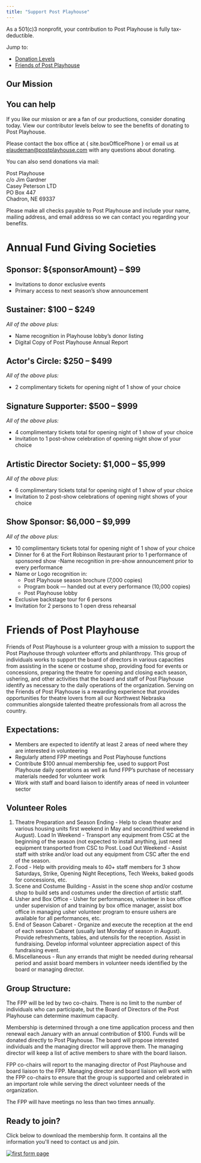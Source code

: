 ```yaml
---
title: "Support Post Playhouse"
---
```


<script lang="ts">
  import DonateBtn from "$components/DonateBtn.svelte"
  import Mission from "$components/Mission.md"

  import site from "$data/site"

  import formImg from "./FPP-thumb.png"

  const sponsorAmount = site.season - 1967

</script>

<p class="text-center p-2 mb-4">As a 501(c)3 nonprofit, your contribution to Post Playhouse is fully tax-deductible.</p>

Jump to:

- [Donation Levels](#donation-levels)
- [Friends of Post Playhouse](#friends)

<DonateBtn/>

## Our Mission

<Mission/>

## You can help

If you like our mission or are a fan of our productions, consider donating today. View our contributor levels below to see the benefits of donating to Post Playhouse.

<DonateBtn/>

Please contact the box office at { site.boxOfficePhone } or email us at [elaudeman@postplayhouse.com](mailto:elaudeman@postplayhouse.com) with any questions about donating.

You can also send donations via mail:

Post Playhouse  
c/o Jim Gardner  
Casey Peterson LTD  
PO Box 447  
Chadron, NE 69337

Please make all checks payable to Post Playhouse and include your name, mailing address, and email address so we can contact you regarding your benefits.

<div id="donation-levels"></div>

# Annual Fund Giving Societies

## Sponsor: ${sponsorAmount} – $99

- Invitations to donor exclusive events
- Primary access to next season’s show announcement

## Sustainer: $100 – $249

_All of the above plus:_

- Name recognition in Playhouse lobby’s donor listing
- Digital Copy of Post Playhouse Annual Report

## Actor's Circle: $250 – $499

_All of the above plus:_

- 2 complimentary tickets for opening night of 1 show of your choice

## Signature Supporter: $500 – $999

_All of the above plus:_

- 4 complimentary tickets total for opening night of 1 show of your choice
- Invitation to 1 post-show celebration of opening night show of your choice

## Artistic Director Society: $1,000 – $5,999

_All of the above plus:_

- 6 complimentary tickets total for opening night of 1 show of your choice
- Invitation to 2 post-show celebrations of opening night shows of your choice

## Show Sponsor: $6,000 – $9,999

_All of the above plus:_

- 10 complimentary tickets total for opening night of 1 show of your choice
- Dinner for 6 at the Fort Robinson Restaurant prior to 1 performance of sponsored show -Name recognition in pre-show announcement prior to every performance
- Name or Logo recognition in:
  - Post Playhouse season brochure (7,000 copies)
  - Program book — handed out at every performance (10,000 copies)
  - Post Playhouse lobby
- Exclusive backstage tour for 6 persons
- Invitation for 2 persons to 1 open dress rehearsal

<DonateBtn/>

<div id="friends"></div>

# Friends of Post Playhouse

Friends of Post Playhouse is a volunteer group with a mission to support the Post Playhouse through volunteer efforts and philanthropy. This group of individuals works to support the board of directors in various capacities from assisting in the scene or costume shop, providing food for events or concessions, preparing the theatre for opening and closing each season, ushering, and other activities that the board and staff of Post Playhouse identify as necessary to the daily operations of the organization. Serving on the Friends of Post Playhouse is a rewarding experience that provides opportunities for theatre lovers from all our Northwest Nebraska communities alongside talented theatre professionals from all across the country.

## Expectations:

- Members are expected to identify at least 2 areas of need where they are interested in volunteering
- Regularly attend FPP meetings and Post Playhouse functions
- Contribute $100 annual membership fee, used to support Post Playhouse daily operations as well as fund FPP’s purchase of necessary materials needed for volunteer work
- Work with staff and board liaison to identify areas of need in volunteer sector

## Volunteer Roles

1. Theatre Preparation and Season Ending - Help to clean theater and various housing units first weekend in May and second/third weekend in August). Load In Weekend - Transport any equipment from CSC at the beginning of the season (not expected to install anything, just need equipment transported from CSC to Post. Load Out Weekend - Assist staff with strike and/or load out any equipment from CSC after the end of the season.
2. Food - Help with providing meals to 40+ staff members for 3 show Saturdays, Strike, Opening Night Receptions, Tech Weeks, baked goods for concessions, etc.
3. Scene and Costume Building - Assist in the scene shop and/or costume shop to build sets and costumes under the direction of artistic staff.
4. Usher and Box Office - Usher for performances, volunteer in box office under supervision of and training by box office manager, assist box office in managing usher volunteer program to ensure ushers are available for all performances, etc.
5. End of Season Cabaret - Organize and execute the reception at the end of each season Cabaret (usually last Monday of season in August). Provide refreshments, tables, and utensils for the reception. Assist in fundraising. Develop informal volunteer appreciation aspect of this fundraising event.
6. Miscellaneous - Run any errands that might be needed during rehearsal period and assist board members in volunteer needs identified by the board or managing director.

## Group Structure:

The FPP will be led by two co-chairs. There is no limit to the number of individuals who can participate, but the Board of Directors of the Post Playhouse can determine maximum capacity.

Membership is determined through a one time application process and then renewal each January with an annual contribution of $100. Funds will be donated directly to Post Playhouse. The board will propose interested individuals and the managing director will approve them. The managing director will keep a list of active members to share with the board liaison.

FPP co-chairs will report to the managing director of Post Playhouse and board liaison to the FPP. Managing director and board liaison will work with the FPP co-chairs to ensure that the group is supported and celebrated in an important role while serving the direct volunteer needs of the organization.

The FPP will have meetings no less than two times annually.

## Ready to join?

Click below to download the membership form. It contains all the information you'll need to contact us and join.

<a class="block max-w-md" download href="/documents/FPP-membership.pdf"><img src="{formImg}" class="block" alt="first form page"></a>
